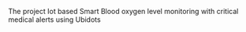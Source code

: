 The project Iot based Smart Blood oxygen level monitoring with critical medical alerts using Ubidots

